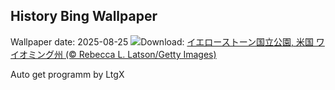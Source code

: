 ## History Bing Wallpaper
Wallpaper date: 2025-08-25
![](https://www.bing.com/th?id=OHR.YellowstoneRiver_JA-JP5485264478_UHD.jpg&w=1000)Download: [イエローストーン国立公園, 米国 ワイオミング州 (© Rebecca L. Latson/Getty Images)](https://www.bing.com/th?id=OHR.YellowstoneRiver_JA-JP5485264478_UHD.jpg)

Auto get programm by LtgX
